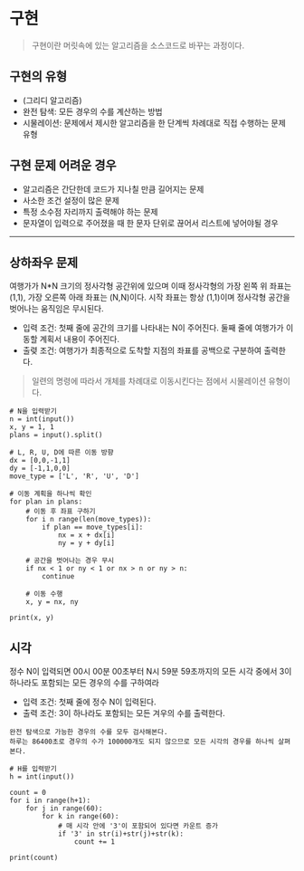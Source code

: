 # 구현

> 구현이란 머릿속에 있는 알고리즘을 소스코드로 바꾸는 과정이다.

## 구현의 유형

* (그리디 알고리즘)
* 완전 탐색: 모든 경우의 수를 계산하는 방법
* 시물레이션: 문제에서 제시한 알고리즘을 한 단계씩 차례대로 직접 수행하는 문제 유형

## 구현 문제 어려운 경우

* 알고리즘은 간단한데 코드가 지나칠 만큼 길어지는 문제
* 사소한 조건 설정이 많은 문제
* 특정 소수점 자리까지 출력해야 하는 문제
* 문자열이 입력으로 주어졌을 때 한 문자 단위로 끊어서 리스트에 넣어야될 경우 

---

## 상하좌우 문제

여행가가 N*N 크기의 정사각형 공간위에 있으며 이때 정사각형의 가장 왼쪽 위 좌표는 (1,1), 가장 오른쪽 아래 좌표는 (N,N)이다. 시작 좌표는 항상 (1,1)이며 정사각형 공간을 벗어나는 움직임은 무시된다. 

* 입력 조건: 첫째 줄에 공간의 크기를 나타내는 N이 주어진다. 둘째 줄에 여행가가 이동할 계획서 내용이 주어진다.
* 출렺 조건: 여행가가 최종적으로 도착할 지점의 좌표를 공백으로 구분하여 출력한다. 

> 일련의 명령에 따라서 개체를 차례대로 이동시킨다는 점에서 시물레이션 유형이다. 

~~~
# N을 입력받기
n = int(input())
x, y = 1, 1
plans = input().split()

# L, R, U, D에 따른 이동 방향
dx = [0,0,-1,1]
dy = [-1,1,0,0]
move_type = ['L', 'R', 'U', 'D']

# 이동 계획을 하나씩 확인
for plan in plans:
    # 이동 후 좌표 구하기
    for i n range(len(move_types)):
        if plan == move_types[i]:
            nx = x + dx[i]
            ny = y + dy[i]
    
    # 공간을 벗어나는 경우 무시
    if nx < 1 or ny < 1 or nx > n or ny > n:
        continue
        
    # 이동 수행
    x, y = nx, ny

print(x, y)
~~~

## 시각

정수 N이 입력되면 00시 00분 00초부터 N시 59분 59초까지의 모든 시각 중에서 3이 하나라도 포함되는 모든 경우의 수를 구하여라

* 입력 조건: 첫째 줄에 정수 N이 입력된다.
* 출력 조건: 3이 하나라도 포함되는 모든 겨우의 수를 출력한다. 

~~~
완전 탐색으로 가능한 경우의 수를 모두 검사해본다. 
하루는 86400초로 경우의 수가 100000개도 되지 않으므로 모든 시각의 경우를 하나씩 살펴본다.
~~~

~~~
# H를 입력받기
h = int(input())

count = 0
for i in range(h+1):
    for j in range(60):
        for k in range(60):
            # 매 시각 안에 '3'이 포함되어 있다면 카운트 증가
            if '3' in str(i)+str(j)+str(k):
                count += 1

print(count)
~~~